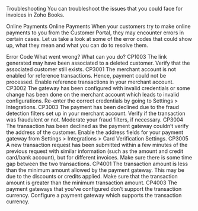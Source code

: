 Troubleshooting
You can troubleshoot the issues that you could face for invoices in Zoho Books.

Online Payments
Online Payments
When your customers try to make online payments to you from the Customer Portal, they may encounter errors in certain cases. Let us take a look at some of the error codes that could show up, what they mean and what you can do to resolve them.

Error Code What went wrong? What can you do?
CP1003 The link generated may have been associated to a deleted customer. Verify that the associated customer still exists.
CP3001 The merchant account is not enabled for reference transactions. Hence, payment could not be processed. Enable reference transactions in your merchant account.
CP3002 The gateway has been configured with invalid credentials or some change has been done on the merchant account which leads to invalid configurations. Re-enter the correct credentials by going to Settings > Integrations.
CP3003 The payment has been declined due to the fraud detection filters set up in your merchant account. Verify if the transaction was fraudulent or not. Moderate your fraud filters, if necessary.
CP3004 The transaction has been declined as the payment gateway couldn’t verify the address of the customer. Enable the address fields for your payment gateway from Settings > Integrations > Card Verification Settings.
CP3005 A new transaction request has been submitted within a few minutes of the previous request with similar information (such as the amount and credit card/bank account), but for different invoices. Make sure there is some time gap between the two transactions.
CP4001 The transaction amount is less than the minimum amount allowed by the payment gateway. This may be due to the discounts or credits applied. Make sure that the transaction amount is greater than the minimum transaction amount.
CP4003 The payment gateways that you’ve configured don’t support the transaction currency. Configure a payment gateway which supports the transaction currency.
